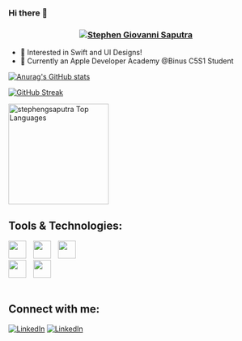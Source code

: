### Hi there 👋

<h3 align="center"><a href="https://hud0shnik.github.io/">
<img alt="Stephen Giovanni Saputra" src="https://readme-typing-svg.herokuapp.com/?lines=I+am+Stephen+Giovanni+Saputra;A+Swift+Developer;A+UI+Designer&font=JetBrains%20Mono&width=280&height=45&color=68C3D4&vCenter=true&size=21"></a>
</h3>

- 👀 Interested in Swift and UI Designs!
- 🌱 Currently an Apple Developer Academy @Binus C5S1 Student

[![Anurag's GitHub stats](https://github-readme-stats.vercel.app/api?username=stephengsaputra&count_private=true&show_icons=true&theme=tokyonight)](https://github.com/anuraghazra/github-readme-stats)

[![GitHub Streak](http://github-readme-streak-stats.herokuapp.com?user=stephengsaputra&theme=vue-dark)](https://git.io/streak-stats)

<img alt="stephengsaputra Top Languages" src="https://github-readme-stats.vercel.app/api/top-langs/?username=stephengsaputra&langs_count=4&layout=compact&theme=react&hide_border=true&bg_color=1F222E&title_color=68C3D4&icon_color=F8D866&hide_border=true" height="198px"/>

## Tools & Technologies:

<div style="white-space:nowrap;">
    <img height="35" style="padding-right: 10px" src="https://cdn.jsdelivr.net/gh/devicons/devicon/icons/swift/swift-original.svg" />
    <img height="35" style="padding-right: 10px"src="https://cdn.jsdelivr.net/gh/devicons/devicon/icons/sketch/sketch-original.svg" />
    <img height="35" style="padding-right: 10px" src="https://cdn.jsdelivr.net/gh/devicons/devicon/icons/xcode/xcode-original.svg" />
    <br />
    <img height="35" style="padding-right: 10px" src="https://cdn.jsdelivr.net/gh/devicons/devicon/icons/figma/figma-original.svg" />
    <img height="35" style="padding-right: 10px" src="https://cdn.jsdelivr.net/gh/devicons/devicon/icons/java/java-original.svg" />

</div>
<br/>

## Connect with me:

<a href="https://www.linkedin.com/in/stephen-giovanni-saputra/" target="_blank"><img alt="LinkedIn" src="https://img.shields.io/badge/linkedin-%230077B5.svg?&style=for-the-badge&logo=linkedin&logoColor=white" /></a>
<a href="https://www.instagram.com/stephengsaputra/" target="_blank"><img alt="LinkedIn" src="https://img.shields.io/badge/Instagram-%23E4405F.svg?style=for-the-badge&logo=Instagram&logoColor=white" /></a>
